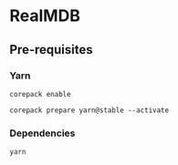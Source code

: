 # RealMDB

## Pre-requisites

### Yarn

```shell
corepack enable
```

```shell
corepack prepare yarn@stable --activate
```

### Dependencies

```shell
yarn
```
